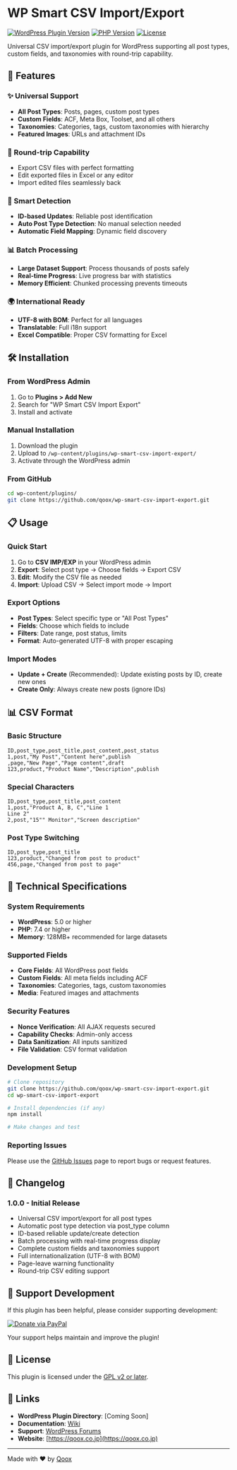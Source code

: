 # WP Smart CSV Import/Export

[![WordPress Plugin Version](https://img.shields.io/badge/WordPress-5.0%2B-blue.svg)](https://wordpress.org/)
[![PHP Version](https://img.shields.io/badge/PHP-7.4%2B-purple.svg)](https://php.net/)
[![License](https://img.shields.io/badge/License-GPL%20v2%2B-green.svg)](https://www.gnu.org/licenses/gpl-2.0.html)

Universal CSV import/export plugin for WordPress supporting all post types, custom fields, and taxonomies with round-trip capability.

## 🚀 Features

### ✨ Universal Support
- **All Post Types**: Posts, pages, custom post types
- **Custom Fields**: ACF, Meta Box, Toolset, and all others
- **Taxonomies**: Categories, tags, custom taxonomies with hierarchy
- **Featured Images**: URLs and attachment IDs

### 🔄 Round-trip Capability
- Export CSV files with perfect formatting
- Edit exported files in Excel or any editor
- Import edited files seamlessly back

### 🎯 Smart Detection
- **ID-based Updates**: Reliable post identification
- **Auto Post Type Detection**: No manual selection needed
- **Automatic Field Mapping**: Dynamic field discovery

### 📊 Batch Processing
- **Large Dataset Support**: Process thousands of posts safely
- **Real-time Progress**: Live progress bar with statistics
- **Memory Efficient**: Chunked processing prevents timeouts

### 🌍 International Ready
- **UTF-8 with BOM**: Perfect for all languages
- **Translatable**: Full i18n support
- **Excel Compatible**: Proper CSV formatting for Excel

## 🛠 Installation

### From WordPress Admin
1. Go to **Plugins > Add New**
2. Search for "WP Smart CSV Import Export"
3. Install and activate

### Manual Installation
1. Download the plugin
2. Upload to `/wp-content/plugins/wp-smart-csv-import-export/`
3. Activate through the WordPress admin

### From GitHub
```bash
cd wp-content/plugins/
git clone https://github.com/qoox/wp-smart-csv-import-export.git
```

## 📋 Usage

### Quick Start
1. Go to **CSV IMP/EXP** in your WordPress admin
2. **Export**: Select post type → Choose fields → Export CSV
3. **Edit**: Modify the CSV file as needed
4. **Import**: Upload CSV → Select import mode → Import

### Export Options
- **Post Types**: Select specific type or "All Post Types"
- **Fields**: Choose which fields to include
- **Filters**: Date range, post status, limits
- **Format**: Auto-generated UTF-8 with proper escaping

### Import Modes
- **Update + Create** (Recommended): Update existing posts by ID, create new ones
- **Create Only**: Always create new posts (ignore IDs)

## 📊 CSV Format

### Basic Structure
```csv
ID,post_type,post_title,post_content,post_status
1,post,"My Post","Content here",publish
,page,"New Page","Page content",draft
123,product,"Product Name","Description",publish
```

### Special Characters
```csv
ID,post_type,post_title,post_content
1,post,"Product A, B, C","Line 1
Line 2"
2,post,"15"" Monitor","Screen description"
```

### Post Type Switching
```csv
ID,post_type,post_title
123,product,"Changed from post to product"
456,page,"Changed from post to page"
```

## 🔧 Technical Specifications

### System Requirements
- **WordPress**: 5.0 or higher
- **PHP**: 7.4 or higher
- **Memory**: 128MB+ recommended for large datasets

### Supported Fields
- **Core Fields**: All WordPress post fields
- **Custom Fields**: All meta fields including ACF
- **Taxonomies**: Categories, tags, custom taxonomies
- **Media**: Featured images and attachments

### Security Features
- **Nonce Verification**: All AJAX requests secured
- **Capability Checks**: Admin-only access
- **Data Sanitization**: All inputs sanitized
- **File Validation**: CSV format validation

### Development Setup
```bash
# Clone repository
git clone https://github.com/qoox/wp-smart-csv-import-export.git
cd wp-smart-csv-import-export

# Install dependencies (if any)
npm install

# Make changes and test
```

### Reporting Issues
Please use the [GitHub Issues](https://github.com/qoox/wp-smart-csv-import-export/issues) page to report bugs or request features.

## 📝 Changelog

### 1.0.0 - Initial Release
- Universal CSV import/export for all post types
- Automatic post type detection via post_type column
- ID-based reliable update/create detection
- Batch processing with real-time progress display
- Complete custom fields and taxonomies support
- Full internationalization (UTF-8 with BOM)
- Page-leave warning functionality
- Round-trip CSV editing support

## 💝 Support Development

If this plugin has been helpful, please consider supporting development:

[![Donate via PayPal](https://img.shields.io/badge/Donate-PayPal-blue.svg)](https://www.paypal.com/ncp/payment/JKL3WTQLH5NXA)

Your support helps maintain and improve the plugin!

## 📄 License

This plugin is licensed under the [GPL v2 or later](https://www.gnu.org/licenses/gpl-2.0.html).

## 🔗 Links

- **WordPress Plugin Directory**: [Coming Soon]
- **Documentation**: [Wiki](https://github.com/qoox/wp-smart-csv-import-export/wiki)
- **Support**: [WordPress Forums](https://wordpress.org/support/plugin/wp-smart-csv-import-export/)
- **Website**: [https://qoox.co.jp](https://qoox.co.jp)

---


Made with ❤️ by [Qoox](https://qoox.co.jp)

